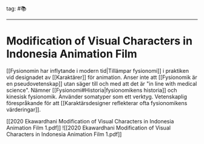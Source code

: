 tag: #📚 
- - - 
# Modification of Visual Characters in Indonesia Animation Film 

[[Fysionomin har inflytande i modern tid|Tillämpar fysionomi]] i praktiken vid designadet av [[Karaktärer]] för animation. Anser inte att [[Fysionomik är en pseudovetenskap]] utan säger till och med att det är "in line with medical science". Nämner [[Fysionomi#Historia|fysionomikens historia]] och kinesisk fysionomik. Använder somatyper som ett verktyg. Vetenskaplig förespråkande för att [[Karaktärsdesigner reflekterar ofta fysionomikens värderingar]].

[[2020 Ekawardhani Modification of Visual Characters in Indonesia Animation Film 1.pdf]]
![[2020 Ekawardhani Modification of Visual Characters in Indonesia Animation Film 1.pdf]]
